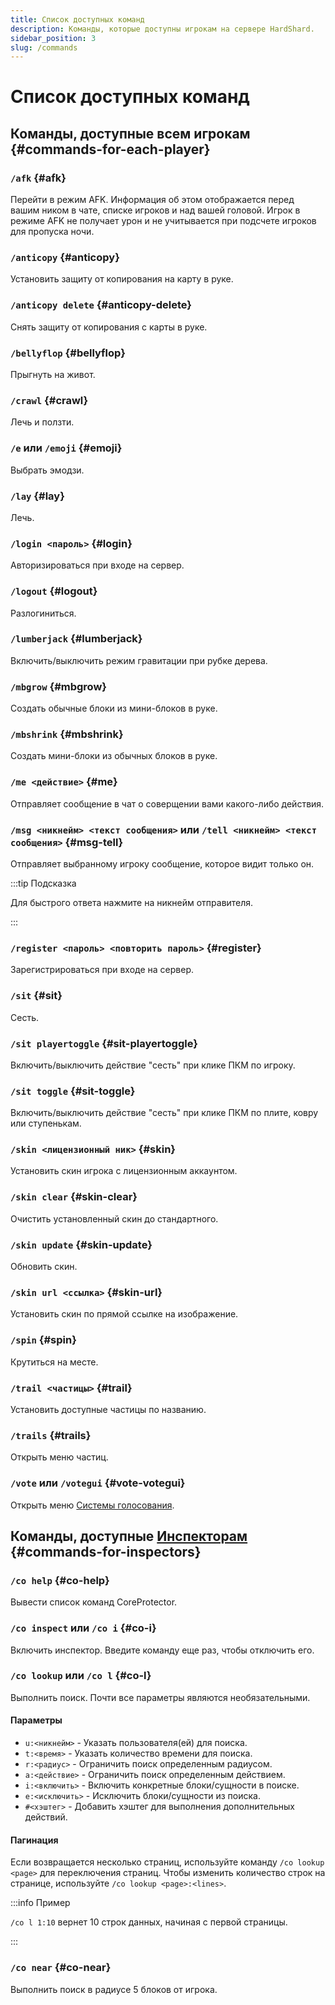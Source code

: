 ```yaml
---
title: Список доступных команд
description: Команды, которые доступны игрокам на сервере HardShard.
sidebar_position: 3
slug: /commands
---
```


# Список доступных команд

## Команды, доступные всем игрокам {#commands-for-each-player}

### `/afk` {#afk}

Перейти в режим AFK. Информация об этом отображается перед вашим ником в чате, списке игроков и над вашей головой.
Игрок в режиме AFK не получает урон и не учитывается при подсчете игроков для пропуска ночи.

### `/anticopy` {#anticopy}

Установить защиту от копирования на карту в руке. 

### `/anticopy delete` {#anticopy-delete}

Снять защиту от копирования с карты в руке. 

### `/bellyflop` {#bellyflop}

Прыгнуть на живот.

### `/crawl` {#crawl}

Лечь и ползти.

### `/e` или `/emoji` {#emoji}

Выбрать эмодзи. 

### `/lay` {#lay}

Лечь.

### `/login <пароль>` {#login}

Авторизироваться при входе на сервер.

### `/logout` {#logout}

Разлогиниться.

### `/lumberjack` {#lumberjack}

Включить/выключить режим гравитации при рубке дерева.

### `/mbgrow` {#mbgrow}

Создать обычные блоки из мини-блоков в руке. 

### `/mbshrink` {#mbshrink}

Создать мини-блоки из обычных блоков в руке. 

### `/me <действие>` {#me}

Отправляет сообщение в чат о соверщении вами какого-либо действия.

### `/msg <никнейм> <текст сообщения>` или `/tell <никнейм> <текст сообщения>` {#msg-tell}

Отправляет выбранному игроку сообщение, которое видит только он.

:::tip Подсказка

Для быстрого ответа нажмите на никнейм отправителя.

:::

### `/register <пароль> <повторить пароль>` {#register}

Зарегистрироваться при входе на сервер.

### `/sit` {#sit}

Сесть.

### `/sit playertoggle` {#sit-playertoggle}

Включить/выключить действие "сесть" при клике ПКМ по игроку.

### `/sit toggle` {#sit-toggle}

Включить/выключить действие "сесть" при клике ПКМ по плите, ковру или ступенькам.

### `/skin <лицензионный ник>` {#skin}

Установить скин игрока с лицензионным аккаунтом.

### `/skin clear` {#skin-clear}

Очистить установленный скин до стандартного.

### `/skin update` {#skin-update}

Обновить скин.

### `/skin url <ссылка>` {#skin-url}

Установить скин по прямой ссылке на изображение.

### `/spin` {#spin}

Крутиться на месте.

### `/trail <частицы>` {#trail}

Установить доступные частицы по названию.

### `/trails` {#trails}

Открыть меню частиц.

### `/vote` или `/votegui` {#vote-votegui}

Открыть меню [Системы голосования](/docs/voting).

## Команды, доступные [Инспекторам](/docs/inspectors) {#commands-for-inspectors}

### `/co help` {#co-help}

Вывести список команд CoreProtector.

### `/co inspect` или `/co i` {#co-i}

Включить инспектор. Введите команду еще раз, чтобы отключить его.

### `/co lookup` или `/co l` {#co-l}

Выполнить поиск. Почти все параметры являются необязательными.

#### Параметры
- `u:<никнейм>` - Указать пользователя(ей) для поиска.
- `t:<время>` - Указать количество времени для поиска.
- `r:<радиус>` - Ограничить поиск определенным радиусом.
- `a:<действие>` - Ограничить поиск определенным действием.
- `i:<включить>` - Включить конкретные блоки/сущности в поиске.
- `e:<исключить>` - Исключить блоки/сущности из поиска.
- `#<хэштег>` - Добавить хэштег для выполнения дополнительных действий.

#### Пагинация
Если возвращается несколько страниц, используйте команду `/co lookup <page>` для переключения страниц.
Чтобы изменить количество строк на странице, используйте `/co lookup <page>:<lines>`.

:::info Пример

`/co l 1:10` вернет 10 строк данных, начиная с первой страницы.

:::

### `/co near` {#co-near}

Выполнить поиск в радиусе 5 блоков от игрока.